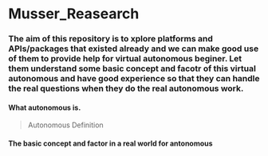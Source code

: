 # Musser_Reasearch

### The aim of this repository is to xplore platforms and APIs/packages that existed already and we can make good use of them to provide help for virtual autonomous beginer. Let them understand some basic concept and facotr of this virtual autonomous and have good experience so that they can handle the real questions when they do the real autonomous work.

#### What autonomous is.
>Autonomous Definition

#### The basic concept and factor in a real world for antonomous

